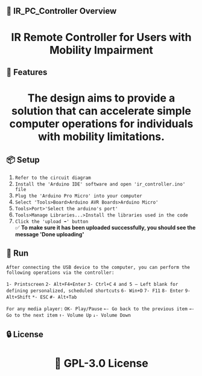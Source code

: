 <!-- Proje-Resmi -->

## 👀 IR_PC_Controller Overview  
<h1 align="center">IR Remote Controller for Users with Mobility Impairment</h1>  


## 🚀 Features  
<h1 align="center">The design aims to provide a solution that can accelerate simple computer operations for individuals with mobility limitations.</h1>  


## 📦 Setup 
1. `Refer to the circuit diagram`
2. `Install the 'Arduino IDE' software and open 'ir_controller.ino' file`
3. `Plug the 'Arduino Pro Micro' into your computer`
4. `Select 'Tools>Board>Arduino AVR Boards>Arduino Micro'`
5. `Tools>Port>'Select the arduino's port'`
6. `Tools>Manage Libraries...>Install the libraries used in the code`
7. `Click the 'upload ➡️' button`  
✅ **To make sure it has been uploaded successfully, you should see the message 'Done uploading'**  

## 🎉 Run  
`After connecting the USB device to the computer, you can perform the following operations via the controller:`  

`1- Printscreen`
`2- Alt+F4+Enter`
`3- Ctrl+C`
`4 and 5 – Left blank for defining personalized, scheduled shortcuts`
`6- Win+D`
`7- F11`
`8- Enter`
`9- Alt+Shift`
`*- ESC`
`#- Alt+Tab`


`For any media player:`
`OK- Play/Pause`
`←- Go back to the previous item`
`→- Go to the next item`
`↑- Volume Up`
`↓- Volume Down`



## 🔒 License  
<h1 align="center">📜 GPL-3.0 License</h1>  
